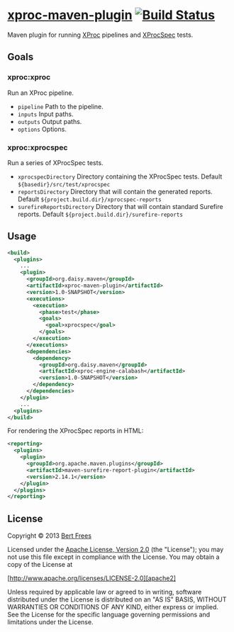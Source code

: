 [xproc-maven-plugin][] [![Build Status](https://travis-ci.org/daisy/xproc-maven-plugin.png?branch=master)](https://travis-ci.org/daisy/xproc-maven-plugin)
======================
Maven plugin for running [XProc][] pipelines and [XProcSpec][] tests.

Goals
-----

### xproc:xproc
Run an XProc pipeline.

- `pipeline` Path to the pipeline.
- `inputs` Input paths.
- `outputs` Output paths.
- `options` Options.

### xproc:xprocspec
Run a series of XProcSpec tests.

- `xprocspecDirectory` Directory containing the XProcSpec tests. Default `${basedir}/src/test/xprocspec`
- `reportsDirectory` Directory that will contain the generated reports. Default `${project.build.dir}/xprocspec-reports`
- `surefireReportsDirectory` Directory that will contain standard Surefire reports. Default `${project.build.dir}/surefire-reports`

Usage
-----
```xml
<build>
  <plugins>
    ...
    <plugin>
      <groupId>org.daisy.maven</groupId>
      <artifactId>xproc-maven-plugin</artifactId>
      <version>1.0-SNAPSHOT</version>
      <executions>
        <execution>
          <phase>test</phase>
          <goals>
            <goal>xprocspec</goal>
          </goals>
        </execution>
      </executions>
      <dependencies>
        <dependency>
          <groupId>org.daisy.maven</groupId>
          <artifactId>xproc-engine-calabash</artifactId>
          <version>1.0-SNAPSHOT</version>
        </dependency>
      </dependencies>
    </plugin>
    ...
  <plugins>
</build>
```

For rendering the XProcSpec reports in HTML:

```xml
<reporting>
  <plugins>
    <plugin>
      <groupId>org.apache.maven.plugins</groupId>
      <artifactId>maven-surefire-report-plugin</artifactId>
      <version>2.14.1</version>
    </plugin>
  </plugins>
</reporting>
```

License
-------
Copyright © 2013 [Bert Frees][bert]

Licensed under the [Apache License, Version 2.0][apache2] (the "License");
you may not use this file except in compliance with the License.
You may obtain a copy of the License at

[http://www.apache.org/licenses/LICENSE-2.0][apache2]

Unless required by applicable law or agreed to in writing, software
distributed under the License is distributed on an "AS IS" BASIS,
WITHOUT WARRANTIES OR CONDITIONS OF ANY KIND, either express or implied.
See the License for the specific language governing permissions and
limitations under the License.


[xproc-maven-plugin]: http://github.com/bertfrees/xproc-maven-plugin
[xproc]: http://xproc.org/
[xprocspec]: https://github.com/josteinaj/xprocspec
[bert]: http://github.com/bertfrees
[apache2]: http://www.apache.org/licenses/LICENSE-2.0
